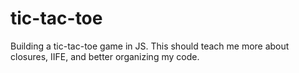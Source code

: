 # tic-tac-toe
Building a tic-tac-toe game in JS. This should teach me more about closures, IIFE, and better organizing my code.
